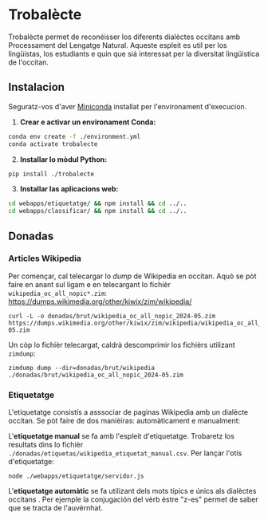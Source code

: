 # Trobalècte

Trobalècte permet de reconéisser los diferents dialèctes occitans amb Processament del Lengatge Natural. Aqueste espleit es util per los lingüistas, los estudiants e quin que siá interessat per la diversitat lingüistica de l'occitan.

## Instalacion

Seguratz-vos d'aver [Miniconda](https://docs.conda.io/en/latest/miniconda.html) installat per l'environament d'execucion.

1. **Crear e activar un environament Conda:**

```bash
conda env create -f ./environment.yml
conda activate trobalecte
```

2. **Installar lo mòdul Python:**

```bash
pip install ./trobalecte
```

3. **Installar las aplicacions web:**

```bash
cd webapps/etiquetatge/ && npm install && cd ../..
cd webapps/classificar/ && npm install && cd ../..
```

## Donadas

### Articles Wikipedia

Per començar, cal telecargar lo _dump_ de Wikipedia en occitan. Aquò se pòt faire en anant sul ligam e en telecargant lo fichièr `wikipedia_oc_all_nopic*.zim`: https://dumps.wikimedia.org/other/kiwix/zim/wikipedia/

```shell
curl -L -o donadas/brut/wikipedia_oc_all_nopic_2024-05.zim https://dumps.wikimedia.org/other/kiwix/zim/wikipedia/wikipedia_oc_all_nopic_2024-05.zim
```

Un còp lo fichièr telecargat, caldrà descomprimir los fichièrs utilizant `zimdump`:

```shell
zimdump dump --dir=donadas/brut/wikipedia ./donadas/brut/wikipedia_oc_all_nopic_2024-05.zim
```

### Etiquetatge

L'etiquetatge consistís a asssociar de paginas Wikipedia amb un dialècte occitan. Se pòt faire de dos manièiras: automàticament e manualment:

L'**etiquetatge manual** se fa amb l'espleit d'etiquetatge. Trobaretz los resultats dins lo fichièr `./donadas/etiquetas/wikipedia_etiquetat_manual.csv`. Per lançar l'otís d'etiquetatge:

```shell
node ./webapps/etiquetatge/servidor.js
```

L'**etiquetatge automàtic** se fa utilizant dels mots típics e únics als dialèctes occitans . Per ejemple la conjugación del vèrb èstre "z-es" permet de saber que se tracta de l'auvèrnhat.
